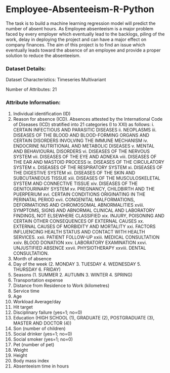 # Employee-Absenteeism-R-Python
The task is to build a machine learning regression model will predict the number of absent hours. As Employee absenteeism is a major problem faced by every employer which eventually lead to the backlogs, piling of the work, delay in deploying the project and can have a major effect on company finances. The aim of this project is to find an issue which eventually leads toward the absence of an employee and provide a proper solution to reduce the absenteeism.

### Dataset Details:
Dataset Characteristics: Timeseries Multivariant

Number of Attributes: 21

### Attribute Information:
1. Individual identification (ID)
2. Reason for absence (ICD).
  Absences attested by the International Code of Diseases (ICD) stratified into 21 categories (I
  to XXI) as follows:
  i. CERTAIN INFECTIOUS AND PARASITIC DISEASES
  ii. NEOPLASMS
  iii. DISEASES OF THE BLOOD AND BLOOD-FORMING ORGANS AND CERTAIN DISORDERS INVOLVING THE IMMUNE MECHANISM
  iv. ENDOCRINE NUTRITIONAL AND METABOLIC DISEASES
  v. MENTAL AND BEHAVIOURAL DISORDERS
  vi. DISEASES OF THE NERVOUS SYSTEM
  vii. DISEASES OF THE EYE AND ADNEXA
  viii. DISEASES OF THE EAR AND MASTOID PROCESS
  ix. DISEASES OF THE CIRCULATORY SYSTEM
  x. DISEASES OF THE RESPIRATORY SYSTEM
  xi. DISEASES OF THE DIGESTIVE SYSTEM
  xii. DISEASES OF THE SKIN AND SUBCUTANEOUS TISSUE
  xiii. DISEASES OF THE MUSCULOSKELETAL SYSTEM AND CONNECTIVE TISSUE
  xiv. DISEASES OF THE GENITOURINARY SYSTEM
  xv. PREGNANCY, CHILDBIRTH AND THE PUERPERIUM
  xvi. CERTAIN CONDITIONS ORIGINATING IN THE PERINATAL PERIOD
  xvii. CONGENITAL MALFORMATIONS, DEFORMATIONS AND CHROMOSOMAL ABNORMALITIES
  xviii. SYMPTOMS, SIGNS AND ABNORMAL CLINICAL AND LABORATORY FINDINGS, NOT ELSEWHERE CLASSIFIED
  xix. INJURY, POISONING AND CERTAIN OTHER CONSEQUENCES OF EXTERNAL CAUSES
  xx. EXTERNAL CAUSES OF MORBIDITY AND MORTALITY
  xxi. FACTORS INFLUENCING HEALTH STATUS AND CONTACT WITH HEALTH SERVICES.
  xxii. PATIENT FOLLOW-UP
  xxiii. MEDICAL CONSULTATION
  xxiv. BLOOD DONATION
  xxv. LABORATORY EXAMINATION
  xxvi. UNJUSTIFIED ABSENCE
  xxvii. PHYSIOTHERAPY
  xxviii. DENTAL CONSULTATION.
3. Month of absence
4. Day of the week (2. MONDAY 3. TUESDAY 4. WEDNESDAY 5. THURSDAY 6. FRIDAY)
5. Seasons (1. SUMMER 2. AUTUMN 3. WINTER 4. SPRING)
6. Transportation expense
7. Distance from Residence to Work (kilometres)
8. Service time
9. Age
10. Workload Average/day
11. Hit target
12. Disciplinary failure (yes=1; no=0)
13. Education (HIGH SCHOOL (1), GRADUATE (2), POSTGRADUATE (3), MASTER AND DOCTOR (4))
14. Son (number of children)
15. Social drinker (yes=1; no=0)
16. Social smoker (yes=1; no=0)
17. Pet (number of pet)
18. Weight
19. Height
20. Body mass index
21. Absenteeism time in hours


